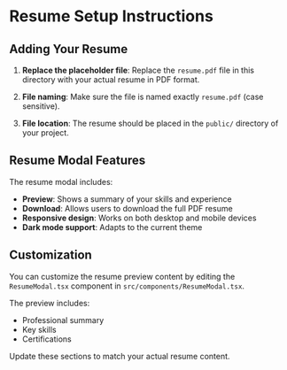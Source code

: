 # Resume Setup Instructions

## Adding Your Resume

1. **Replace the placeholder file**: Replace the `resume.pdf` file in this directory with your actual resume in PDF format.

2. **File naming**: Make sure the file is named exactly `resume.pdf` (case sensitive).

3. **File location**: The resume should be placed in the `public/` directory of your project.

## Resume Modal Features

The resume modal includes:
- **Preview**: Shows a summary of your skills and experience
- **Download**: Allows users to download the full PDF resume
- **Responsive design**: Works on both desktop and mobile devices
- **Dark mode support**: Adapts to the current theme

## Customization

You can customize the resume preview content by editing the `ResumeModal.tsx` component in `src/components/ResumeModal.tsx`.

The preview includes:
- Professional summary
- Key skills
- Certifications

Update these sections to match your actual resume content. 